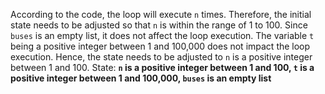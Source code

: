 According to the code, the loop will execute `n` times. Therefore, the initial state needs to be adjusted so that `n` is within the range of 1 to 100. Since `buses` is an empty list, it does not affect the loop execution. The variable `t` being a positive integer between 1 and 100,000 does not impact the loop execution. Hence, the state needs to be adjusted to `n` is a positive integer between 1 and 100.
State: **`n` is a positive integer between 1 and 100, `t` is a positive integer between 1 and 100,000, `buses` is an empty list**